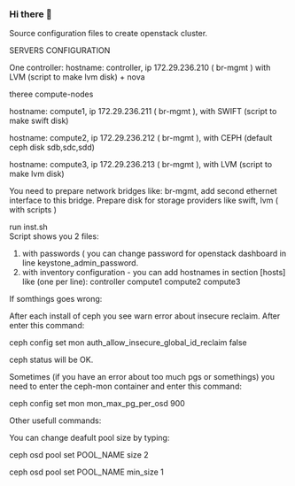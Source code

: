 ### Hi there 👋

Source configuration files to create openstack cluster.

SERVERS CONFIGURATION

One controller: 
hostname: controller, 
ip 172.29.236.210 (  br-mgmt ) 
with LVM (script to make lvm disk) + nova

theree compute-nodes

hostname: compute1, 
ip 172.29.236.211 (  br-mgmt ), 
with SWIFT (script to make swift disk)

hostname: compute2, 
ip 172.29.236.212 (  br-mgmt ), 
with CEPH (default ceph disk sdb,sdc,sdd)

hostname: compute3, 
ip 172.29.236.213 (  br-mgmt ), 
with LVM (script to make lvm disk)

You need to prepare network bridges like: br-mgmt, add second ethernet interface to this bridge.
Prepare disk for storage providers like swift, lvm ( with scripts )

run inst.sh   
Script shows you 2 files: 
1. with passwords ( you can change password for openstack dashboard in line keystone_admin_password.
2. with inventory configuration - you can add hostnames in section [hosts] like (one per line): 
controller
compute1
compute2
compute3

If somthings goes wrong:

After each install of ceph you see warn error about insecure reclaim. After enter this command:

ceph config set mon auth_allow_insecure_global_id_reclaim false

ceph status will be OK.


Sometimes (if you have an error about too much pgs or somethings) you need to enter the ceph-mon container and enter this command:

ceph config set mon mon_max_pg_per_osd 900

Other usefull commands:

You can change deafult pool size by typing:

ceph osd pool set POOL_NAME size 2

ceph osd pool set POOL_NAME min_size 1

